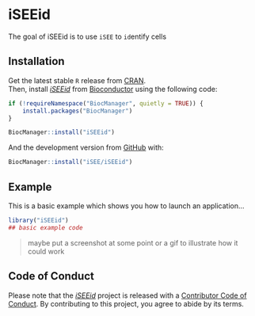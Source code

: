 
<!-- README.md is generated from README.Rmd. Please edit that file -->

# iSEEid

<!-- badges: start -->
<!-- badges: end -->

The goal of iSEEid is to use `iSEE` to `id`entify cells

## Installation

Get the latest stable `R` release from
[CRAN](http://cran.r-project.org/).  
Then, install *[iSEEid](https://bioconductor.org/packages/3.19/iSEEid)*
from [Bioconductor](http://bioconductor.org/) using the following code:

``` r
if (!requireNamespace("BiocManager", quietly = TRUE)) {
    install.packages("BiocManager")
}

BiocManager::install("iSEEid")
```

And the development version from
[GitHub](https://github.com/iSEE/iSEEid) with:

``` r
BiocManager::install("iSEE/iSEEid")
```

## Example

This is a basic example which shows you how to launch an application…

``` r
library("iSEEid")
## basic example code
```

> maybe put a screenshot at some point or a gif to illustrate how it
> could work

## Code of Conduct

Please note that the
*[iSEEid](https://bioconductor.org/packages/3.19/iSEEid)* project is
released with a [Contributor Code of
Conduct](http://bioconductor.org/about/code-of-conduct/). By
contributing to this project, you agree to abide by its terms.
